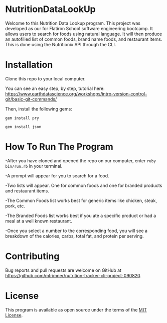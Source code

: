# NutritionDataLookUp

Welcome to this Nutrition Data Lookup program. This project was developed as our for Flatiron School software engineering bootcamp. It allows users to search for foods using natural language. It will then produce an autofilled list of common foods, brand name foods, and restaurant items. This is done using the Nutritionix API through the CLI.

# Installation

Clone this repo to your local computer.

You can see an easy step, by step, tutorial here: https://www.earthdatascience.org/workshops/intro-version-control-git/basic-git-commands/

Then, install the following gems:

```
gem install pry
```
```
gem install json
```

# How To Run The Program

-After you have cloned and opened the repo on our computer, enter ```ruby bin/run.rb``` in your terminal.

-A prompt will appear for you to search for a food. 

-Two lists will appear. One for common foods and one for branded products and restaurant items.

-The Common Foods list works best for generic items like chicken, steak, pork, etc.

-The Branded Foods list works best if you ate a specific product or had a meal at a well known restaurant.

-Once you select a number to the corresponding food, you will see a breakdown of the calories, carbs, total fat, and protein per serving. 

# Contributing

Bug reports and pull requests are welcome on GitHub at https://github.com/mtrimner/nutrition-tracker-cli-project-090820.

# License

This program is available as open source under the terms of the [MIT License](https://opensource.org/licenses/MIT).